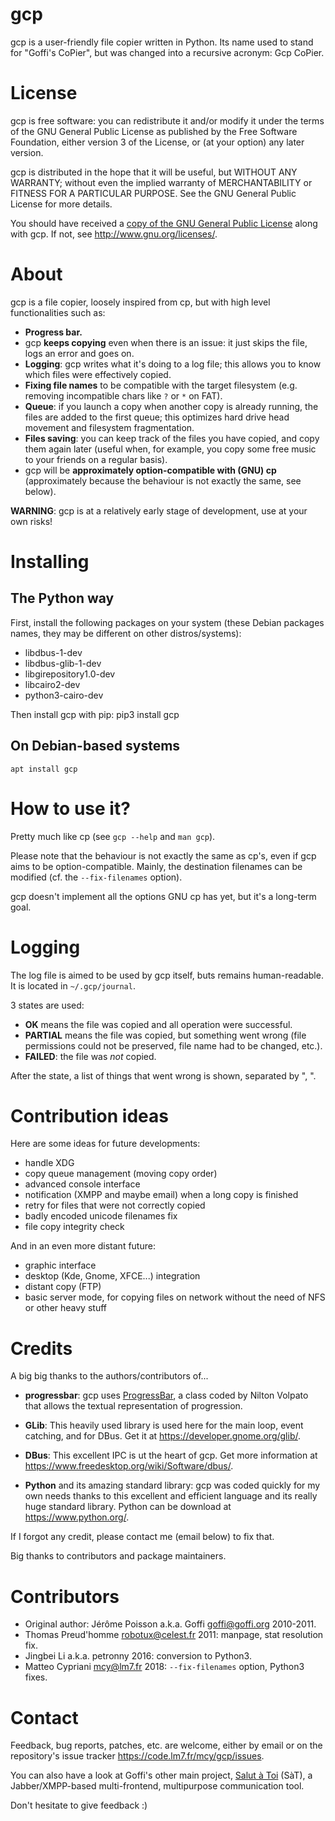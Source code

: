 gcp
===

gcp is a user-friendly file copier written in Python. Its name used to stand
for "Goffi's CoPier", but was changed into a recursive acronym: Gcp CoPier.


License
=======

gcp is free software: you can redistribute it and/or modify it under the terms
of the GNU General Public License as published by the Free Software Foundation,
either version 3 of the License, or (at your option) any later version.

gcp is distributed in the hope that it will be useful, but WITHOUT ANY
WARRANTY; without even the implied warranty of MERCHANTABILITY or FITNESS FOR A
PARTICULAR PURPOSE. See the GNU General Public License for more details.

You should have received a [copy of the GNU General Public License](LICENSE)
along with gcp. If not, see <http://www.gnu.org/licenses/>.


About
=====

gcp is a file copier, loosely inspired from cp, but with high level
functionalities such as:

- **Progress bar.**
- gcp **keeps copying** even when there is an issue: it just skips the file,
  logs an error and goes on.
- **Logging**: gcp writes what it's doing to a log file; this allows you to
  know which files were effectively copied.
- **Fixing file names** to be compatible with the target filesystem (e.g.
  removing incompatible chars like `?` or `*` on FAT).
- **Queue**: if you launch a copy when another copy is already running, the
  files are added to the first queue; this optimizes hard drive head movement
  and filesystem fragmentation.
- **Files saving**: you can keep track of the files you have copied, and copy
  them again later (useful when, for example, you copy some free music to your
  friends on a regular basis).
- gcp will be **approximately option-compatible with (GNU) cp** (approximately
  because the behaviour is not exactly the same, see below).

**WARNING**: gcp is at a relatively early stage of development, use at your own
risks!


Installing
==========

The Python way
--------------

First, install the following packages on your system (these Debian packages
names, they may be different on other distros/systems):
- libdbus-1-dev
- libdbus-glib-1-dev
- libgirepository1.0-dev
- libcairo2-dev
- python3-cairo-dev

Then install gcp with pip:
    pip3 install gcp

On Debian-based systems
-----------------------

    apt install gcp


How to use it?
==============

Pretty much like cp (see `gcp --help` and `man gcp`).

Please note that the behaviour is not exactly the same as cp's, even if gcp
aims to be option-compatible. Mainly, the destination filenames can be modified
(cf. the `--fix-filenames` option).

gcp doesn't implement all the options GNU cp has yet, but it's a long-term
goal.


Logging
=======

The log file is aimed to be used by gcp itself, buts remains human-readable. It
is located in `~/.gcp/journal`.

3 states are used:
- **OK** means the file was copied and all operation were successful.
- **PARTIAL** means the file was copied, but something went wrong (file
  permissions could not be preserved, file name had to be changed, etc.).
- **FAILED**: the file was *not* copied.

After the state, a list of things that went wrong is shown, separated by ", ".


Contribution ideas
==================

Here are some ideas for future developments:
- handle XDG
- copy queue management (moving copy order)
- advanced console interface
- notification (XMPP and maybe email) when a long copy is finished
- retry for files that were not correctly copied
- badly encoded unicode filenames fix
- file copy integrity check

And in an even more distant future:
- graphic interface
- desktop (Kde, Gnome, XFCE...) integration
- distant copy (FTP)
- basic server mode, for copying files on network without the need of NFS or
  other heavy stuff


Credits
=======

A big big thanks to the authors/contributors of...

* **progressbar**:
  gcp uses [ProgressBar](https://pypi.python.org/pypi/progressbar), a class
  coded by Nilton Volpato that allows the textual representation of
  progression.

* **GLib**:
  This heavily used library is used here for the main loop, event catching, and
  for DBus. Get it at <https://developer.gnome.org/glib/>.

* **DBus**:
  This excellent IPC is ut the heart of gcp. Get more information at
  <https://www.freedesktop.org/wiki/Software/dbus/>.

* **Python** and its amazing standard library:
  gcp was coded quickly for my own needs thanks to this excellent and efficient
  language and its really huge standard library. Python can be download at
  <https://www.python.org/>.

If I forgot any credit, please contact me (email below) to fix that.

Big thanks to contributors and package maintainers.


Contributors
============

* Original author: Jérôme Poisson a.k.a. Goffi <goffi@goffi.org> 2010-2011.
* Thomas Preud'homme <robotux@celest.fr> 2011: manpage, stat resolution fix.
* Jingbei Li a.k.a. petronny 2016: conversion to Python3.
* Matteo Cypriani <mcy@lm7.fr> 2018: `--fix-filenames` option, Python3 fixes.


Contact
=======

Feedback, bug reports, patches, etc. are welcome, either by email or on the
repository's issue tracker <https://code.lm7.fr/mcy/gcp/issues>.

You can also have a look at Goffi's other main project, [Salut à
Toi](https://www.salut-a-toi.org/) (SàT), a Jabber/XMPP-based multi-frontend,
multipurpose communication tool.

Don't hesitate to give feedback :)

